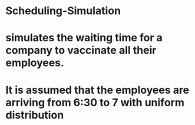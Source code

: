 # Scheduling-Simulation
# simulates the waiting time for a company to vaccinate all their employees.
# It is assumed that the employees are arriving from 6:30 to 7 with uniform distribution
